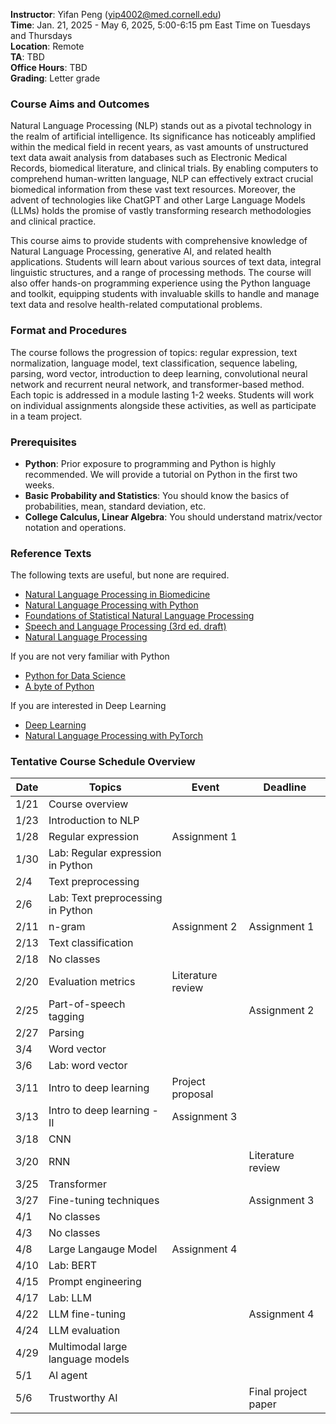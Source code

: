 **Instructor**: Yifan Peng ([yip4002@med.cornell.edu](yip4002@med.cornell.edu))<br>
**Time**: Jan. 21, 2025 - May 6, 2025, 5:00-6:15 pm East Time on Tuesdays and Thursdays<br>
**Location**: Remote<br>
**TA**: TBD<br>
**Office Hours**: TBD<br>
**Grading**: Letter grade

### Course Aims and Outcomes

Natural Language Processing (NLP) stands out as a pivotal technology in the realm of artificial intelligence. Its significance has noticeably amplified within the medical field in recent years, as vast amounts of unstructured text data await analysis from databases such as Electronic Medical Records, biomedical literature, and clinical trials. By enabling computers to comprehend human-written language, NLP can effectively extract crucial biomedical information from these vast text resources. Moreover, the advent of technologies like ChatGPT and other Large Language Models (LLMs) holds the promise of vastly transforming research methodologies and clinical practice.

This course aims to provide students with comprehensive knowledge of Natural Language Processing, generative AI, and related health applications. Students will learn about various sources of text data, integral linguistic structures, and a range of processing methods. The course will also offer hands-on programming experience using the Python language and toolkit, equipping students with invaluable skills to handle and manage text data and resolve health-related computational problems.

### Format and Procedures

The course follows the progression of topics: regular expression, text normalization, language model, text classification, sequence labeling, parsing, word vector, introduction to deep learning, convolutional neural network and recurrent neural network, and transformer-based method. Each topic is addressed in a module lasting 1-2 weeks. Students will work on individual assignments alongside these activities, as well as participate in a team project.

### Prerequisites

* **Python**: Prior exposure to programming and Python is highly recommended. We will provide a tutorial on Python in the first two weeks.
* **Basic Probability and Statistics**: You should know the basics of probabilities, mean, standard deviation, etc.
* **College Calculus, Linear Algebra**: You should understand matrix/vector notation and operations.

### Reference Texts

The following texts are useful, but none are required.

* [Natural Language Processing in Biomedicine](https://link.springer.com/book/10.1007/978-3-031-55865-8)
* [Natural Language Processing with Python](https://www.nltk.org/book/)
* [Foundations of Statistical Natural Language Processing](https://nlp.stanford.edu/fsnlp/)
* [Speech and Language Processing (3rd ed. draft)](https://web.stanford.edu/~jurafsky/slp3/)
* [Natural Language Processing](https://github.com/jacobeisenstein/gt-nlp-class/blob/master/notes/eisenstein-nlp-notes.pdf)

If you are not very familiar with Python

* [Python for Data Science](https://github.com/jakevdp/PythonDataScienceHandbook)
* [A byte of Python](https://python.swaroopch.com/)

If you are interested in Deep Learning

* [Deep Learning](http://www.deeplearningbook.org/)
* [Natural Language Processing with PyTorch](https://www.amazon.com/Natural-Language-Processing-PyTorch-Applications/dp/1491978236)

### Tentative Course Schedule Overview 

| Date | Topics                            | Event             | Deadline            |
|------|-----------------------------------|-------------------|---------------------|
| 1/21 | Course overview                   |                   |                     |
| 1/23 | Introduction to NLP               |                   |                     |
| 1/28 | Regular expression                | Assignment 1      |                     |
| 1/30 | Lab: Regular expression in Python |                   |                     |
|  2/4 | Text preprocessing                |                   |                     |
|  2/6 | Lab: Text preprocessing in Python |                   |                     |
| 2/11 | n-gram                            | Assignment 2      | Assignment 1        |
| 2/13 | Text classification               |                   |                     |
| 2/18 | No classes                        |                   |                     |
| 2/20 | Evaluation metrics                | Literature review |                     |
| 2/25 | Part-of-speech tagging            |                   | Assignment 2        |
| 2/27 | Parsing                           |                   |                     |
|  3/4 | Word vector                       |                   |                     |
|  3/6 | Lab: word vector                  |                   |                     |
| 3/11 | Intro to deep learning            | Project proposal  |                     |
| 3/13 | Intro to deep learning - II       | Assignment 3      |                     |
| 3/18 | CNN                               |                   |                     |
| 3/20 | RNN                               |                   | Literature review   |
| 3/25 | Transformer                       |                   |                     |
| 3/27 | Fine-tuning techniques            |                   | Assignment 3        |
|  4/1 | No classes                        |                   |                     |
|  4/3 | No classes                        |                   |                     |
|  4/8 | Large Langauge Model              | Assignment 4      |                     |
| 4/10 | Lab: BERT                         |                   |                     |
| 4/15 | Prompt engineering                |                   |                     |
| 4/17 | Lab: LLM                          |                   |                     |
| 4/22 | LLM fine-tuning                   |                   | Assignment 4        |
| 4/24 | LLM evaluation                    |                   |                     |
| 4/29 | Multimodal large language models  |                   |                     |
|  5/1 | AI agent                          |                   |                     |
|  5/6 | Trustworthy AI                    |                   | Final project paper |
